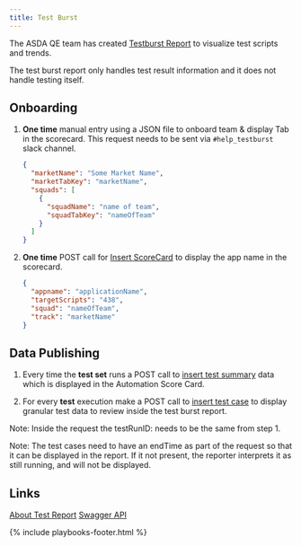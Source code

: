 ```yaml
---
title: Test Burst
---
```


<!-- ATTENTION: Linting messes with spaces on this site messing with the number list.-->

The ASDA QE team has created [Testburst Report](http://asdaquality.walmart.com/scorecardNew/aboutautomationreports) to visualize
test scripts and trends.

The test burst report only handles test result information and it does not handle testing itself.

## Onboarding

1.  **One time** manual entry using a JSON file to onboard team & display Tab in the scorecard. This request needs to be sent
    via `#help_testburst` slack channel.

    ```json
    {
      "marketName": "Some Market Name",
      "marketTabKey": "marketName",
      "squads": [
        {
          "squadName": "name of team",
          "squadTabKey": "nameOfTeam"
        }
      ]
    }
    ```

2.  **One time** POST call for [Insert ScoreCard](http://asdaquality.walmart.com/scoreCard) to display the app name in the scorecard.

    ```json
    {
      "appname": "applicationName",
      "targetScripts": "438",
      "squad": "nameOfTeam",
      "track": "marketName"
    }
    ```

## Data Publishing

1. Every time the **test set** runs a POST call to [insert test summary](http://asdaquality.walmart.com/insertSummary)
   data which is displayed in the Automation Score Card.

2. For every **test** execution make a POST call to [insert test case](http://asdaquality.walmart.com/insertTestcase) to display granular
   test data to review inside the test burst report.

Note: Inside the request the testRunID: needs to be the same from step 1.

Note: The test cases need to have an endTime as part of the request so that it can be displayed in the report. If it
not present, the reporter interprets it as still running, and will not be displayed.

## Links

[About Test Report](http://asdaquality.walmart.com/scorecardNew/aboutautomationreports)
[Swagger API](http://asdaquality.walmart.com/scorecardNew/reportingservice)

{% include playbooks-footer.html %}
